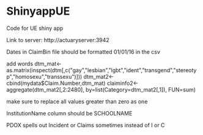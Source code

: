 # ShinyappUE
Code for UE shiny app

Link to server: http://actuaryserver:3942

Dates in ClaimBin file should be formatted 01/01/16 in the csv 

add words
dtm_mat<-as.matrix(inspect(dtm[,c("gay","lesbian","lgbt","ident","transgend","stereotyp","homosexu","transsexu")]))
dtm_mat2<-cbind(mydata$Claim.Number,dtm_mat)
claiminfo2<-aggregate(dtm_mat2[,2:2480], by=list(Category=dtm_mat2[,1]), FUN=sum)

make sure to replace all values greater than zero as one

InstitutionName column should be SCHOOLNAME

PDOX spells out Incident or Claims sometimes instead of I or C
